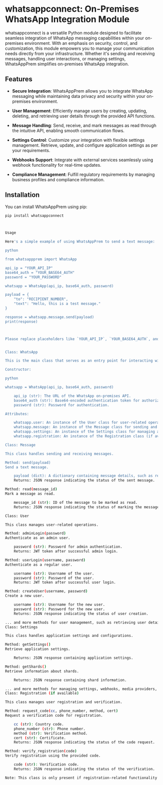 # whatsappconnect: On-Premises WhatsApp Integration Module

whatsappconnect is a versatile Python module designed to facilitate seamless integration of WhatsApp messaging capabilities within your on-premises environment. With an emphasis on security, control, and customization, this module empowers you to manage your communication needs directly from your infrastructure. Whether it's sending and receiving messages, handling user interactions, or managing settings, WhatsAppPrem simplifies on-premises WhatsApp integration.

## Features

- **Secure Integration**: WhatsAppPrem allows you to integrate WhatsApp messaging while maintaining data privacy and security within your on-premises environment.

- **User Management**: Efficiently manage users by creating, updating, deleting, and retrieving user details through the provided API functions.

- **Message Handling**: Send, receive, and mark messages as read through the intuitive API, enabling smooth communication flows.

- **Settings Control**: Customize your integration with flexible settings management. Retrieve, update, and configure application settings as per your requirements.

- **Webhooks Support**: Integrate with external services seamlessly using webhook functionality for real-time updates.

- **Compliance Management**: Fulfill regulatory requirements by managing business profiles and compliance information.

## Installation

You can install WhatsAppPrem using pip:

```bash
pip install whatsappconnect



Usage

Here's a simple example of using WhatsAppPrem to send a text message:

python

from whatsappprem import WhatsApp

api_ip = "YOUR_API_IP"
base64_auth = "YOUR_BASE64_AUTH"
password = "YOUR_PASSWORD"

whatsapp = WhatsApp(api_ip, base64_auth, password)

payload = {
    "to": "RECIPIENT_NUMBER",
    "text": "Hello, this is a test message."
}

response = whatsapp.message.send(payload)
print(response)



Please replace placeholders like `YOUR_API_IP`, `YOUR_BASE64_AUTH`, and others with actual values. Also, ensure to provide an actual link to your documentation if available.


Class: WhatsApp

This is the main class that serves as an entry point for interacting with the WhatsApp on-premises API.

Constructor:

python

whatsapp = WhatsApp(api_ip, base64_auth, password)

    api_ip (str): The URL of the WhatsApp on-premises API.
    base64_auth (str): Base64-encoded authentication token for authorization.
    password (str): Password for authentication.

Attributes:

    whatsapp.user: An instance of the User class for user-related operations.
    whatsapp.message: An instance of the Message class for sending and receiving messages.
    whatsapp.settings: An instance of the Settings class for managing application settings.
    whatsapp.registration: An instance of the Registration class (if available) for user registration and verification.

Class: Message

This class handles sending and receiving messages.

Method: send(payload)
Send a text message.

    payload (dict): A dictionary containing message details, such as recipient's number and message text.
    Returns: JSON response indicating the status of the sent message.

Method: read(message_id)
Mark a message as read.

    message_id (str): ID of the message to be marked as read.
    Returns: JSON response indicating the status of marking the message as read.

Class: User

This class manages user-related operations.

Method: adminLogin(password)
Authenticate as an admin user.

    password (str): Password for admin authentication.
    Returns: JWT token after successful admin login.

Method: userLogin(username, password)
Authenticate as a regular user.

    username (str): Username of the user.
    password (str): Password of the user.
    Returns: JWT token after successful user login.

Method: createUser(username, password)
Create a new user.

    username (str): Username for the new user.
    password (str): Password for the new user.
    Returns: JSON response indicating the status of user creation.

... and more methods for user management, such as retrieving user details, updating passwords, deleting users, and logging out.
Class: Settings

This class handles application settings and configurations.

Method: getSettings()
Retrieve application settings.

    Returns: JSON response containing application settings.

Method: getShards()
Retrieve information about shards.

    Returns: JSON response containing shard information.

... and more methods for managing settings, webhooks, media providers, compliance info, profile details, and more.
Class: Registration (if available)

This class manages user registration and verification.

Method: request_code(cc, phone_number, method, cert)
Request a verification code for registration.

    cc (str): Country code.
    phone_number (str): Phone number.
    method (str): Verification method.
    cert (str): Certificate.
    Returns: JSON response indicating the status of the code request.

Method: verify_registration(code)
Verify registration using the provided code.

    code (str): Verification code.
    Returns: JSON response indicating the status of the verification.

Note: This class is only present if registration-related functionality is available.